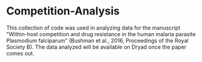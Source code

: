 # Competition-Analysis

This collection of code was used in analyzing data for the manuscript "Within-host competition and drug resistance in the human malaria parasite Plasmodium falciparum" (Bushman et al., 2016, Proceedings of the Royal Society B). The data analyzed will be available on Dryad once the paper comes out. 

